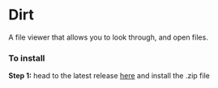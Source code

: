 # Dirt
A file viewer that allows you to look through, and open files.

### To install
**Step 1:** head to the latest release [here](https://github.com/Bractothorpes/dirt/releases/tag/v0.1.0) and install the .zip file
